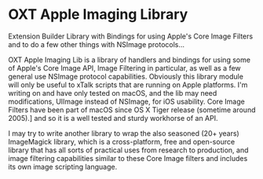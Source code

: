 # OXT Apple Imaging Library
 Extension Builder Library with Bindings for using Apple's Core Image Filters and to do a few other things with NSImage protocols...

 OXT Apple Imaging Lib is a library of handlers and bindings for using some of Apple's Core Image API, Image Filtering in particular, as well as a few general use NSImage protocol capabilities. Obviously this library module will only be useful to xTalk scripts that are running on Apple platforms. I'm writing on and have only tested on macOS, and the lib may need modifications, UIImage instead of NSImage, for iOS usability. Core Image Filters have been part of macOS since OS X Tiger release (sometime around 2005).] and so it is a well tested and sturdy workhorse of an API.

 I may try to write another library to wrap the also seasoned (20+ years) ImageMagick library, which is a cross-platform, free and open-source library that has all sorts of practical uses from research to production, and image filtering capabilities similar to these Core Image filters and includes its own image scripting language.
